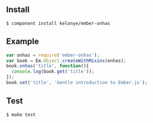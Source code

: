 Install
---
  
    $ component install kelonye/ember-onhas

Example
---

```javascript
var onhas = require('ember-onhas');
var book = Em.Object.createWithMixins(onhas);
book.onhas('title', function(){
  console.log(book.get('title'));
});
book.set('title', 'Gentle introduction to Ember.js');
```

Test
---

    $ make test